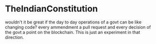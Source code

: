 # TheIndianConstitution
wouldn't it be great if the day to day operations of a govt can be like changing code? every ammendment a pull request and every decision of the govt a point on the blockchain. This is just an experiment in that direction.
